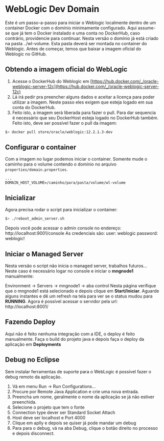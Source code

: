 # WebLogic Dev Domain

Este é um passo-a-passo para iniciar o Weblogic localmente dentro de um container Docker com o domínio minimamente configurado. 
Aqui assume-se que já tem o Docker instalado e uma conta no DockerHub, caso contrário, providencie para continuar.
Nesta versão o domínio já está criado na pasta ../wl-volume. Esta pasta deverá ser montada no container do Weblogic. Antes de começar, temos que baixar a imagem oficial do Weblogic no GitHub.

##  Obtendo a imagem oficial do WebLogic
 1. Acesse o DockerHub do Weblogic em [https://hub.docker.com/_/oracle-weblogic-server-12c](https://hub.docker.com/_/oracle-weblogic-server-12c)
 2. Lá irá pedir pra preencher alguns dados e aceitar a licença para poder utilizar a imagem. Neste passo eles exigem que esteja logado em sua conta do DockerHub.
 3. Feito isto, a imagem será liberada para fazer o pull. Para dar sequencia é necessário que seu DockerHost esteja logado no DockerHub também. Feito isto, deve ser possível fazer o pull da imagem:
```bash
$> docker pull store/oracle/weblogic:12.2.1.3-dev
```
## Configurar o container
Com a imagem no lugar podemos iniciar o container. Somente mude o caminho para o volume contendo o domínio no arquivo `properties/domain.properties`.

```properties
...
DOMAIN_HOST_VOLUME=/caminho/para/pasta/volume/wl-volume
```
## Inicializar
Agora precisa rodar o script para inicializar o container:
```bash
$> ./reboot_admin_server.sh
```
Depois você pode acessar o admin console no endereço: http://localhost:9001/console
As credenciais são:
user: weblogic
password: weblogic!

## Iniciar o Managed Server
Nesta versão o script não inicia o managed server, trabalhos futuros... Neste caso é necessário logar no console e iniciar o **mngnode1** manualmente:

Environment -> Servers -> mngnode1 -> aba control
Nesta página verifique que o mngnode1 está selecionado e depois clique em **Start/Iniciar**. Aguarde alguns instantes e dê um refresh na tela para ver se o status mudou para **RUNNING**.
Agora é possível acessar o servidor pela url: http://localhost:8001/

## Fazendo Deploy
Aqui não é feito nenhuma integração com a IDE, o deploy é feito manualmente. Faça o build do projeto java e depois faça o deploy da aplicação em **Deployments**

## Debug no Eclipse
Sem instalar ferramentas de suporte para o WebLogic é possível fazer o debug remoto da aplicação. 

 1. Vá em menu Run -> Run Configurations...
 2. Procure por Remote Java Application e crie uma nova entrada. 
 3. Preencha um nome, geralmente o nome da aplicação se já não estiver preenchida.
 4. Selecione o projeto que tem o fonte
 5. Connection type dever ser Standard Socket Attach
 6. Host deve ser localhost e Port 4000
 7. Clique em aplly e depois se quiser já pode mandar um debug
 8. Para para o debug, vá na aba Debug, clique o botão direito no processo e depois disconnect.
